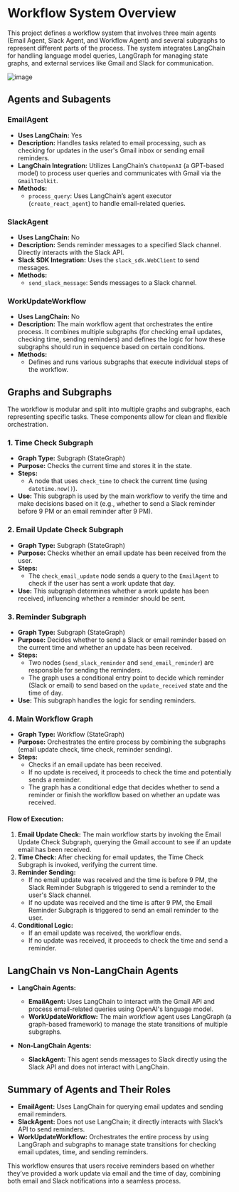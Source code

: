# Workflow System Overview

This project defines a workflow system that involves three main agents (Email Agent, Slack Agent, and Workflow Agent) and several subgraphs to represent different parts of the process. The system integrates LangChain for handling language model queries, LangGraph for managing state graphs, and external services like Gmail and Slack for communication.

![image](https://github.com/user-attachments/assets/3d0c79d0-3988-456f-887b-add49ec5a914)


## Agents and Subagents

### EmailAgent

- **Uses LangChain:** Yes
- **Description:** Handles tasks related to email processing, such as checking for updates in the user's Gmail inbox or sending email reminders.
- **LangChain Integration:** Utilizes LangChain’s `ChatOpenAI` (a GPT-based model) to process user queries and communicates with Gmail via the `GmailToolkit`.
- **Methods:**
  - `process_query`: Uses LangChain’s agent executor (`create_react_agent`) to handle email-related queries.

### SlackAgent

- **Uses LangChain:** No
- **Description:** Sends reminder messages to a specified Slack channel. Directly interacts with the Slack API.
- **Slack SDK Integration:** Uses the `slack_sdk.WebClient` to send messages.
- **Methods:**
  - `send_slack_message`: Sends messages to a Slack channel.

### WorkUpdateWorkflow

- **Uses LangChain:** No
- **Description:** The main workflow agent that orchestrates the entire process. It combines multiple subgraphs (for checking email updates, checking time, sending reminders) and defines the logic for how these subgraphs should run in sequence based on certain conditions.
- **Methods:**
  - Defines and runs various subgraphs that execute individual steps of the workflow.

## Graphs and Subgraphs

The workflow is modular and split into multiple graphs and subgraphs, each representing specific tasks. These components allow for clean and flexible orchestration.

### 1. Time Check Subgraph

- **Graph Type:** Subgraph (StateGraph)
- **Purpose:** Checks the current time and stores it in the state.
- **Steps:**
  - A node that uses `check_time` to check the current time (using `datetime.now()`).
- **Use:** This subgraph is used by the main workflow to verify the time and make decisions based on it (e.g., whether to send a Slack reminder before 9 PM or an email reminder after 9 PM).

### 2. Email Update Check Subgraph

- **Graph Type:** Subgraph (StateGraph)
- **Purpose:** Checks whether an email update has been received from the user.
- **Steps:**
  - The `check_email_update` node sends a query to the `EmailAgent` to check if the user has sent a work update that day.
- **Use:** This subgraph determines whether a work update has been received, influencing whether a reminder should be sent.

### 3. Reminder Subgraph

- **Graph Type:** Subgraph (StateGraph)
- **Purpose:** Decides whether to send a Slack or email reminder based on the current time and whether an update has been received.
- **Steps:**
  - Two nodes (`send_slack_reminder` and `send_email_reminder`) are responsible for sending the reminders.
  - The graph uses a conditional entry point to decide which reminder (Slack or email) to send based on the `update_received` state and the time of day.
- **Use:** This subgraph handles the logic for sending reminders.

### 4. Main Workflow Graph

- **Graph Type:** Workflow (StateGraph)
- **Purpose:** Orchestrates the entire process by combining the subgraphs (email update check, time check, reminder sending).
- **Steps:**
  - Checks if an email update has been received.
  - If no update is received, it proceeds to check the time and potentially sends a reminder.
  - The graph has a conditional edge that decides whether to send a reminder or finish the workflow based on whether an update was received.

#### Flow of Execution:

1. **Email Update Check:** The main workflow starts by invoking the Email Update Check Subgraph, querying the Gmail account to see if an update email has been received.
2. **Time Check:** After checking for email updates, the Time Check Subgraph is invoked, verifying the current time.
3. **Reminder Sending:** 
   - If no email update was received and the time is before 9 PM, the Slack Reminder Subgraph is triggered to send a reminder to the user's Slack channel.
   - If no update was received and the time is after 9 PM, the Email Reminder Subgraph is triggered to send an email reminder to the user.
4. **Conditional Logic:** 
   - If an email update was received, the workflow ends.
   - If no update was received, it proceeds to check the time and send a reminder.

## LangChain vs Non-LangChain Agents

- **LangChain Agents:**
  - **EmailAgent:** Uses LangChain to interact with the Gmail API and process email-related queries using OpenAI's language model.
  - **WorkUpdateWorkflow:** The main workflow agent uses LangGraph (a graph-based framework) to manage the state transitions of multiple subgraphs.
  
- **Non-LangChain Agents:**
  - **SlackAgent:** This agent sends messages to Slack directly using the Slack API and does not interact with LangChain.

## Summary of Agents and Their Roles

- **EmailAgent:** Uses LangChain for querying email updates and sending email reminders.
- **SlackAgent:** Does not use LangChain; it directly interacts with Slack’s API to send reminders.
- **WorkUpdateWorkflow:** Orchestrates the entire process by using LangGraph and subgraphs to manage state transitions for checking email updates, time, and sending reminders.

This workflow ensures that users receive reminders based on whether they’ve provided a work update via email and the time of day, combining both email and Slack notifications into a seamless process.
